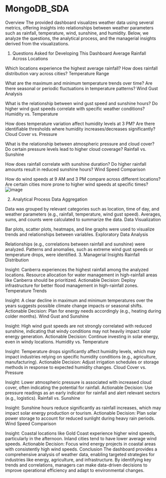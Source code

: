 # MongoDB_SDA
Overview
The provided dashboard visualizes weather data using several metrics, offering insights into relationships between weather parameters such as rainfall, temperature, wind, sunshine, and humidity. Below, we analyze the questions, the analytical process, and the managerial insights derived from the visualizations.

1. Questions Asked for Developing This Dashboard
Average Rainfall Across Locations

Which locations experience the highest average rainfall?
How does rainfall distribution vary across cities?
Temperature Range

What are the maximum and minimum temperature trends over time?
Are there seasonal or periodic fluctuations in temperature patterns?
Wind Gust Analysis

What is the relationship between wind gust speed and sunshine hours?
Do higher wind gust speeds correlate with specific weather conditions?
Humidity vs. Temperature

How does temperature variation affect humidity levels at 3 PM?
Are there identifiable thresholds where humidity increases/decreases significantly?
Cloud Cover vs. Pressure

What is the relationship between atmospheric pressure and cloud cover?
Do certain pressure levels lead to higher cloud coverage?
Rainfall vs. Sunshine

How does rainfall correlate with sunshine duration?
Do higher rainfall amounts result in reduced sunshine hours?
Wind Speed Comparison

How do wind speeds at 9 AM and 3 PM compare across different locations?
Are certain cities more prone to higher wind speeds at specific times?
![image](https://github.com/user-attachments/assets/fa70e9c8-dcc1-4c67-920d-2c0bd36b9efa)


2. Analytical Process
Data Aggregation

Data was grouped by relevant categories such as location, time of day, and weather parameters (e.g., rainfall, temperature, wind gust speed).
Averages, sums, and counts were calculated to summarize the data.
Data Visualization

Bar plots, scatter plots, heatmaps, and line graphs were used to visualize trends and relationships between variables.
Exploratory Data Analysis

Relationships (e.g., correlations between rainfall and sunshine) were analyzed.
Patterns and anomalies, such as extreme wind gust speeds or temperature drops, were identified.
3. Managerial Insights
Rainfall Distribution

Insight: Canberra experiences the highest rainfall among the analyzed locations. Resource allocation for water management in high-rainfall areas like Canberra should be prioritized.
Actionable Decision: Deploy infrastructure for better flood management in high-rainfall zones.
Temperature Trends

Insight: A clear decline in maximum and minimum temperatures over the years suggests possible climate change impacts or seasonal shifts.
Actionable Decision: Plan for energy needs accordingly (e.g., heating during colder months).
Wind Gust and Sunshine

Insight: High wind gust speeds are not strongly correlated with reduced sunshine, indicating that windy conditions may not heavily impact solar energy generation.
Actionable Decision: Continue investing in solar energy, even in windy locations.
Humidity vs. Temperature

Insight: Temperature drops significantly affect humidity levels, which may impact industries relying on specific humidity conditions (e.g., agriculture, manufacturing).
Actionable Decision: Adjust irrigation schedules or storage methods in response to expected humidity changes.
Cloud Cover vs. Pressure

Insight: Lower atmospheric pressure is associated with increased cloud cover, often indicating the potential for rainfall.
Actionable Decision: Use pressure readings as an early indicator for rainfall and alert relevant sectors (e.g., logistics).
Rainfall vs. Sunshine

Insight: Sunshine hours reduce significantly as rainfall increases, which may impact solar energy production or tourism.
Actionable Decision: Plan solar power storage to account for reduced sunlight during heavy rain periods.
Wind Speed Comparison

Insight: Coastal locations like Gold Coast experience higher wind speeds, particularly in the afternoon. Inland cities tend to have lower average wind speeds.
Actionable Decision: Focus wind energy projects in coastal areas with consistently high wind speeds.
Conclusion
The dashboard provides a comprehensive analysis of weather data, enabling targeted strategies for industries like energy, agriculture, and infrastructure. By identifying key trends and correlations, managers can make data-driven decisions to improve operational efficiency and adapt to environmental changes.
